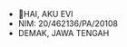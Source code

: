 - 👋HAI, AKU EVI 
- NIM: 20/462136/PA/20108
- DEMAK, JAWA TENGAH

<!---
evianacahyaningrum/evianacahyaningrum is a ✨ special ✨ repository because its `README.md` (this file) appears on your GitHub profile.
You can click the Preview link to take a look at your changes.
--->

